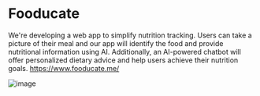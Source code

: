 # Fooducate
We're developing a web app to simplify nutrition tracking. Users can take a picture of their meal and our app will identify the food and provide nutritional information using AI. Additionally, an AI-powered chatbot will offer personalized dietary advice and help users achieve their nutrition goals.
https://www.fooducate.me/

![image](https://github.com/user-attachments/assets/7338d525-13a4-4851-93c7-d198887f8226)
